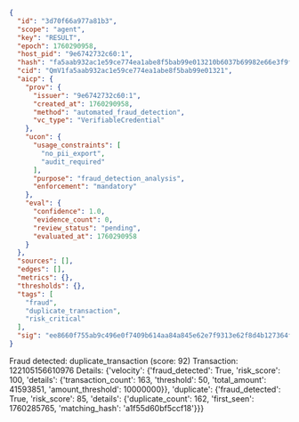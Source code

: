 ```json
{
  "id": "3d70f66a977a81b3",
  "scope": "agent",
  "key": "RESULT",
  "epoch": 1760290958,
  "host_pid": "9e6742732c60:1",
  "hash": "fa5aab932ac1e59ce774ea1abe8f5bab99e013210b6037b69982e66e3f9f56d2",
  "cid": "QmV1fa5aab932ac1e59ce774ea1abe8f5bab99e01321",
  "aicp": {
    "prov": {
      "issuer": "9e6742732c60:1",
      "created_at": 1760290958,
      "method": "automated_fraud_detection",
      "vc_type": "VerifiableCredential"
    },
    "ucon": {
      "usage_constraints": [
        "no_pii_export",
        "audit_required"
      ],
      "purpose": "fraud_detection_analysis",
      "enforcement": "mandatory"
    },
    "eval": {
      "confidence": 1.0,
      "evidence_count": 0,
      "review_status": "pending",
      "evaluated_at": 1760290958
    }
  },
  "sources": [],
  "edges": [],
  "metrics": {},
  "thresholds": {},
  "tags": [
    "fraud",
    "duplicate_transaction",
    "risk_critical"
  ],
  "sig": "ee8660f755ab9c496e0f7409b614aa84a845e62e7f9313e62f8d4b127364f903"
}
```

Fraud detected: duplicate_transaction (score: 92)
Transaction: 122105156610976
Details: {'velocity': {'fraud_detected': True, 'risk_score': 100, 'details': {'transaction_count': 163, 'threshold': 50, 'total_amount': 41593851, 'amount_threshold': 10000000}}, 'duplicate': {'fraud_detected': True, 'risk_score': 85, 'details': {'duplicate_count': 162, 'first_seen': 1760285765, 'matching_hash': 'a1f55d60bf5ccf18'}}}